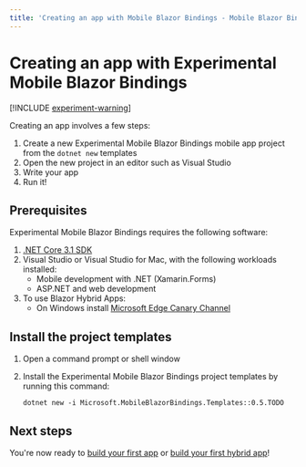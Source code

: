 ```yaml
---
title: 'Creating an app with Mobile Blazor Bindings - Mobile Blazor Bindings'
---
```


# Creating an app with Experimental Mobile Blazor Bindings

[!INCLUDE [experiment-warning](includes/experiment-warning.md)]

Creating an app involves a few steps:

1. Create a new Experimental Mobile Blazor Bindings mobile app project from the `dotnet new` templates
1. Open the new project in an editor such as Visual Studio
1. Write your app
1. Run it!

## Prerequisites

Experimental Mobile Blazor Bindings requires the following software:

1. [.NET Core 3.1 SDK](https://dotnet.microsoft.com/download)
1. Visual Studio or Visual Studio for Mac, with the following workloads installed:
   * Mobile development with .NET (Xamarin.Forms)
   * ASP.NET and web development
1. To use Blazor Hybrid Apps:
   * On Windows install [Microsoft Edge Canary Channel](https://www.microsoftedgeinsider.com/download)

## Install the project templates

1. Open a command prompt or shell window
1. Install the Experimental Mobile Blazor Bindings project templates by running this command:

    ```shell
    dotnet new -i Microsoft.MobileBlazorBindings.Templates::0.5.TODO
    ```

## Next steps

You're now ready to [build your first app](walkthroughs/build-first-app.md) or [build your first hybrid app](walkthroughs/build-first-hybrid-app.md)!
